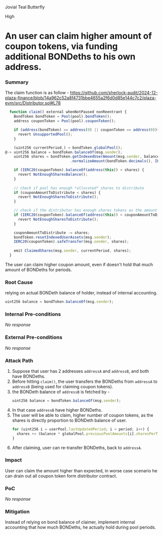 Jovial Teal Butterfly

High

# An user can claim higher amount of coupon tokens, via funding additional BONDeths to his own address.

### Summary

The claim function is as follow -
https://github.com/sherlock-audit/2024-12-plaza-finance/blob/14a962c52a8f4731bbe4655a2f6d0d85e144c7c2/plaza-evm/src/Distributor.sol#L78

```js
  function claim() external whenNotPaused nonReentrant {
    BondToken bondToken = Pool(pool).bondToken();
    address couponToken = Pool(pool).couponToken();

    if (address(bondToken) == address(0) || couponToken == address(0)){
      revert UnsupportedPool();
    }

    (uint256 currentPeriod,) = bondToken.globalPool();
@-> uint256 balance = bondToken.balanceOf(msg.sender);
    uint256 shares = bondToken.getIndexedUserAmount(msg.sender, balance, currentPeriod)
                              .normalizeAmount(bondToken.decimals(), IERC20(couponToken).safeDecimals());

    if (IERC20(couponToken).balanceOf(address(this)) < shares) {
      revert NotEnoughSharesBalance();
    }
    
    // check if pool has enough *allocated* shares to distribute
    if (couponAmountToDistribute < shares) {
      revert NotEnoughSharesToDistribute();
    }

    // check if the distributor has enough shares tokens as the amount to distribute
    if (IERC20(couponToken).balanceOf(address(this)) < couponAmountToDistribute) {
      revert NotEnoughSharesToDistribute();
    }

    couponAmountToDistribute -= shares;
    bondToken.resetIndexedUserAssets(msg.sender);
    IERC20(couponToken).safeTransfer(msg.sender, shares);
    
    emit ClaimedShares(msg.sender, currentPeriod, shares);
  }
```

The user can claim higher coupon amount, even if doesn't hold that much amount of BONDeths for periods.

### Root Cause

relying on actual BONDeth balance of holder, instead of internal accounting.

  ```js
  uint256 balance = bondToken.balanceOf(msg.sender);
  ```

### Internal Pre-conditions

_No response_

### External Pre-conditions

_No response_

### Attack Path

1. Suppose that user has 2 addresses `addressA` and `addressB`, and both have BONDeths.
2. Before hitting `claim()`, the user transfers the BONDeths from `addressA` to `addressB` (being used for claiming coupon tokens).
3. the BONDeth balance of `addressB` is fetched by -
    ```js
    uint256 balance = bondToken.balanceOf(msg.sender);
    ```
4. In that case `addressB` have higher BONDeths.
5. The user will be able to claim, higher number of coupon tokens, as the shares is directly proportion to BONDeth balance of user.
    ```js
    for (uint256 i = userPool.lastUpdatedPeriod; i < period; i++) {
      shares += (balance * globalPool.previousPoolAmounts[i].sharesPerToken).toBaseUnit(SHARES_DECIMALS);
    }
    ```
6. After claiming, user can re-transfer BONDeths, back to `addressA`. 

### Impact

User can claim the amount higher than expected, in worse case scenario he can drain out all coupon token form distributor contract.

### PoC

_No response_

### Mitigation

Instead of relying on bond balance of claimer, implement internal accounting that how much BONDeths, he actually hold during pool periods.